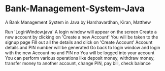 # Bank-Management-System-Java

A Bank Management System in Java 
    by Harshavardhan, Kiran, Matthew
    
Run 'LoginWindow.java'
A login window will appear on the screen
Create a new account by clicking on 'Create a new Account'
You will be taken to the signup page
Fill out all the details and click on 'Create Account'
Account details and PIN number will be generated
Go back to login window and login with the new Account no and PIN no
You will be logged into your account
You can perform various operations like deposit money, withdraw money, transfer money to another account, change PIN, pay bill, check balance
